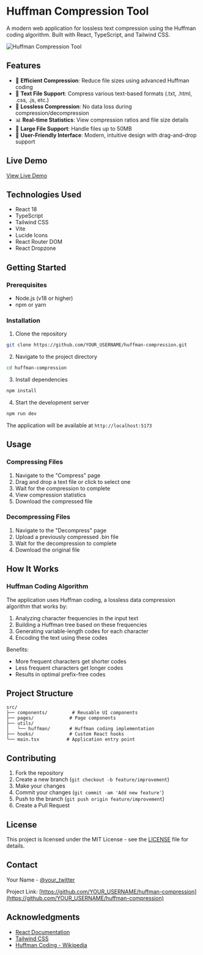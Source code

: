 # Huffman Compression Tool

A modern web application for lossless text compression using the Huffman coding algorithm. Built with React, TypeScript, and Tailwind CSS.

![Huffman Compression Tool](https://images.unsplash.com/photo-1555952494-efd681c7e3f9?auto=format&fit=crop&q=80&w=1200&h=400)

## Features

- 🚀 **Efficient Compression**: Reduce file sizes using advanced Huffman coding
- 📝 **Text File Support**: Compress various text-based formats (.txt, .html, .css, .js, etc.)
- 🔄 **Lossless Compression**: No data loss during compression/decompression
- 📊 **Real-time Statistics**: View compression ratios and file size details
- 💪 **Large File Support**: Handle files up to 50MB
- 🎯 **User-Friendly Interface**: Modern, intuitive design with drag-and-drop support

## Live Demo

[View Live Demo](#) <!-- Add your deployed site URL here -->

## Technologies Used

- React 18
- TypeScript
- Tailwind CSS
- Vite
- Lucide Icons
- React Router DOM
- React Dropzone

## Getting Started

### Prerequisites

- Node.js (v18 or higher)
- npm or yarn

### Installation

1. Clone the repository
```bash
git clone https://github.com/YOUR_USERNAME/huffman-compression.git
```

2. Navigate to the project directory
```bash
cd huffman-compression
```

3. Install dependencies
```bash
npm install
```

4. Start the development server
```bash
npm run dev
```

The application will be available at `http://localhost:5173`

## Usage

### Compressing Files

1. Navigate to the "Compress" page
2. Drag and drop a text file or click to select one
3. Wait for the compression to complete
4. View compression statistics
5. Download the compressed file

### Decompressing Files

1. Navigate to the "Decompress" page
2. Upload a previously compressed .bin file
3. Wait for the decompression to complete
4. Download the original file

## How It Works

### Huffman Coding Algorithm

The application uses Huffman coding, a lossless data compression algorithm that works by:

1. Analyzing character frequencies in the input text
2. Building a Huffman tree based on these frequencies
3. Generating variable-length codes for each character
4. Encoding the text using these codes

Benefits:
- More frequent characters get shorter codes
- Less frequent characters get longer codes
- Results in optimal prefix-free codes

## Project Structure

```
src/
├── components/         # Reusable UI components
├── pages/             # Page components
├── utils/
│   └── huffman/       # Huffman coding implementation
├── hooks/             # Custom React hooks
└── main.tsx          # Application entry point
```

## Contributing

1. Fork the repository
2. Create a new branch (`git checkout -b feature/improvement`)
3. Make your changes
4. Commit your changes (`git commit -am 'Add new feature'`)
5. Push to the branch (`git push origin feature/improvement`)
6. Create a Pull Request

## License

This project is licensed under the MIT License - see the [LICENSE](LICENSE) file for details.

## Contact

Your Name - [@your_twitter](https://twitter.com/your_twitter)

Project Link: [https://github.com/YOUR_USERNAME/huffman-compression](https://github.com/YOUR_USERNAME/huffman-compression)

## Acknowledgments

- [React Documentation](https://react.dev)
- [Tailwind CSS](https://tailwindcss.com)
- [Huffman Coding - Wikipedia](https://en.wikipedia.org/wiki/Huffman_coding)
